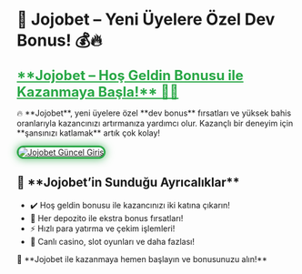 <h1>🎯 Jojobet – Yeni Üyelere Özel Dev Bonus! 💰🔥</h1>

<a href="https://cutt.ly/8rykitGs" title="Jojobet Güncel Giriş" style="color: #28a745; font-size: 24px; font-weight: bold;">
    **Jojobet – Hoş Geldin Bonusu ile Kazanmaya Başla!** 🎯💎
</a>

<p>🔥 **Jojobet**, yeni üyelere özel **dev bonus** fırsatları ve yüksek bahis oranlarıyla kazancınızı artırmanıza yardımcı olur. Kazançlı bir deneyim için **şansınızı katlamak** artık çok kolay!</p>

<a href="https://cutt.ly/8rykitGs" title="Jojobet Güncel Giriş">
    <img src="https://i.ibb.co/xSQ1Ktxq/photo-2025-03-07-16-48-21.jpg" alt="Jojobet Güncel Giriş" 
         style="max-width: 100%; border: 3px solid #28a745; border-radius: 15px; box-shadow: 0px 0px 15px rgba(40, 167, 69, 0.8);">
</a>

<h2>🚀 **Jojobet’in Sunduğu Ayrıcalıklar**</h2>
<ul>
    <li>✔️ Hoş geldin bonusu ile kazancınızı iki katına çıkarın!</li>
    <li>🎁 Her depozito ile ekstra bonus fırsatları!</li>
    <li>⚡️ Hızlı para yatırma ve çekim işlemleri!</li>
    <li>🎲 Canlı casino, slot oyunları ve daha fazlası!</li>
</ul>

<p>💎 **Jojobet ile kazanmaya hemen başlayın ve bonusunuzu alın!**</p>
